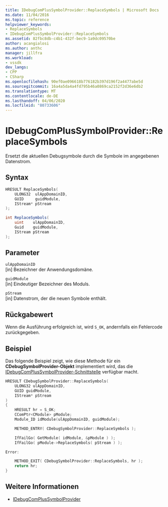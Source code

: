 ```yaml
---
title: IDebugComPlusSymbolProvider::ReplaceSymbols | Microsoft Docs
ms.date: 11/04/2016
ms.topic: reference
helpviewer_keywords:
- ReplaceSymbols
- IDebugComPlusSymbolProvider::ReplaceSymbols
ms.assetid: 82fbc8db-c4b1-432f-bec9-1a9dc09570be
author: acangialosi
ms.author: anthc
manager: jillfra
ms.workload:
- vssdk
dev_langs:
- CPP
- CSharp
ms.openlocfilehash: 90ef0ae096618b776182b397d196f2a4477abe5d
ms.sourcegitcommit: 16a4a5da4a4fd795b46a0869ca2152f2d36e6db2
ms.translationtype: MT
ms.contentlocale: de-DE
ms.lasthandoff: 04/06/2020
ms.locfileid: "80733606"
---
```

# <a name="idebugcomplussymbolproviderreplacesymbols"></a>IDebugComPlusSymbolProvider::ReplaceSymbols
Ersetzt die aktuellen Debugsymbole durch die Symbole im angegebenen Datenstrom.

## <a name="syntax"></a>Syntax

```cpp
HRESULT ReplaceSymbols(
    ULONG32  ulAppDomainID,
    GUID     guidModule,
    IStream* pStream
);
```

```csharp
int ReplaceSymbols(
    uint    ulAppDomainID,
    Guid    guidModule,
    IStream pStream
);
```

## <a name="parameters"></a>Parameter
`ulAppDomainID`\
[in] Bezeichner der Anwendungsdomäne.

`guidModule`\
[in] Eindeutiger Bezeichner des Moduls.

`pStream`\
[in] Datenstrom, der die neuen Symbole enthält.

## <a name="return-value"></a>Rückgabewert
Wenn die Ausführung erfolgreich ist, wird `S_OK`, andernfalls ein Fehlercode zurückgegeben.

## <a name="example"></a>Beispiel
Das folgende Beispiel zeigt, wie diese Methode für ein **CDebugSymbolProvider-Objekt** implementiert wird, das die [IDebugComPlusSymbolProvider-Schnittstelle](../../../extensibility/debugger/reference/idebugcomplussymbolprovider.md) verfügbar macht.

```cpp
HRESULT CDebugSymbolProvider::ReplaceSymbols(
    ULONG32 ulAppDomainID,
    GUID guidModule,
    IStream* pStream
)
{
    HRESULT hr = S_OK;
    CComPtr<CModule> pModule;
    Module_ID idModule(ulAppDomainID, guidModule);

    METHOD_ENTRY( CDebugSymbolProvider::ReplaceSymbols );

    IfFailGo( GetModule( idModule, &pModule ) );
    IfFailGo( pModule->ReplaceSymbols( pStream ) );

Error:

    METHOD_EXIT( CDebugSymbolProvider::ReplaceSymbols, hr );
    return hr;
}
```

## <a name="see-also"></a>Weitere Informationen
- [IDebugComPlusSymbolProvider](../../../extensibility/debugger/reference/idebugcomplussymbolprovider.md)
